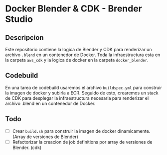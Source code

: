 # Docker Blender & CDK - Brender Studio


## Descripcion
Este repositorio contiene la logica de Blender y CDK para renderizar un archivo `.blend` en un contenedor de Docker.
Toda la infraestructura esta en la carpeta `aws_cdk` y la logica de docker en la carpeta `docker_blender`.


## Codebuild

En una tarea de codebuild usaremos el archivo `buildspec.yml` para construir la imagen de docker y subirla a ECR. Seguido de esto, crearemos un stack de CDK para desplegar la infraestructura necesaria para renderizar el archivo .blend en un contenedor de Docker.


## Todo

- [ ] Crear `build.sh` para construir la imagen de docker dinamicamente. (Array de versiones de Blender)
- [ ] Refactorizar la creacion de job definitions por array de versiones de Blender. (cdk)
